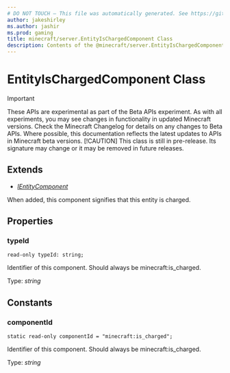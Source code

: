 ```yaml
---
# DO NOT TOUCH — This file was automatically generated. See https://github.com/mojang/minecraftapidocsgenerator to modify descriptions, examples, etc.
author: jakeshirley
ms.author: jashir
ms.prod: gaming
title: minecraft/server.EntityIsChargedComponent Class
description: Contents of the @minecraft/server.EntityIsChargedComponent class.
---
```

# EntityIsChargedComponent Class
>[!IMPORTANT]
>These APIs are experimental as part of the Beta APIs experiment. As with all experiments, you may see changes in functionality in updated Minecraft versions. Check the Minecraft Changelog for details on any changes to Beta APIs. Where possible, this documentation reflects the latest updates to APIs in Minecraft beta versions.
> [!CAUTION]
> This class is still in pre-release.  Its signature may change or it may be removed in future releases.

## Extends
- [*IEntityComponent*](IEntityComponent.md)

When added, this component signifies that this entity is charged.

## Properties

### **typeId**
`read-only typeId: string;`

Identifier of this component. Should always be minecraft:is_charged.

Type: *string*

## Constants

### **componentId**
`static read-only componentId = "minecraft:is_charged";`

Identifier of this component. Should always be minecraft:is_charged.

Type: *string*
